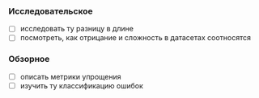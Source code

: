 ### Исследовательское
- [ ] исследовать ту разницу в длине
- [ ] посмотреть, как отрицание и сложность в датасетах соотносятся

### Обзорное
- [ ] описать метрики упрощения
- [ ] изучить ту классификацию ошибок